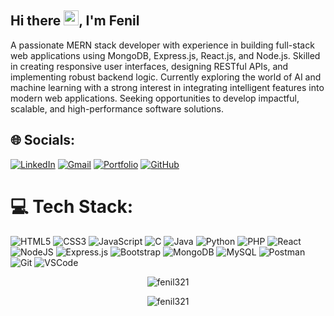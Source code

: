 ## Hi there <img src="https://media.giphy.com/media/hvRJCLFzcasrR4ia7z/giphy.gif" width="24px" height="24px">, I'm Fenil

A passionate MERN stack developer with experience in building full-stack web applications using MongoDB, Express.js, React.js, and Node.js. Skilled in creating responsive user interfaces, designing RESTful APIs, and implementing robust backend logic. Currently exploring the world of AI and machine learning with a strong interest in integrating intelligent features into modern web applications. Seeking opportunities to develop impactful, scalable, and high-performance software solutions.


## 🌐 Socials:
[![LinkedIn](https://custom-icon-badges.demolab.com/badge/LinkedIn-0A66C2?logo=linkedin-white&logoColor=fff&style=for-the-badge)](https://www.linkedin.com/in/fenil-parmar-90471524a) 
[![Gmail](https://img.shields.io/badge/Gmail-DB4437?style=for-the-badge&logo=gmail&logoColor=white)](mailto:fenilp1979@gmail.com) 
[![Portfolio](https://img.shields.io/badge/Portfolio-FF004F?style=for-the-badge&logo=Google-chrome&logoColor=white)](https://fenil-parmar-portfolio.vercel.app/)
[![GitHub](https://img.shields.io/badge/GitHub-181717?style=for-the-badge&logo=github&logoColor=white)](https://github.com/fenil321)

# 💻 Tech Stack:
![HTML5](https://img.shields.io/badge/html5-%23E34F26.svg?style=for-the-badge&logo=html5&logoColor=white) 
![CSS3](https://img.shields.io/badge/css3-%231572B6.svg?style=for-the-badge&logo=css3&logoColor=white)
![JavaScript](https://img.shields.io/badge/javascript-%23323330.svg?style=for-the-badge&logo=javascript&logoColor=%23F7DF1E) 
![C](https://img.shields.io/badge/c-%2300599C.svg?style=for-the-badge&logo=c&logoColor=white) 
![Java](https://img.shields.io/badge/java-%23ED8B00.svg?style=for-the-badge&logo=openjdk&logoColor=white) 
![Python](https://img.shields.io/badge/python-3670A0?style=for-the-badge&logo=python&logoColor=ffdd54) 
![PHP](https://img.shields.io/badge/php-%23777BB4.svg?style=for-the-badge&logo=php&logoColor=white) 
![React](https://img.shields.io/badge/react-%2320232a.svg?style=for-the-badge&logo=react&logoColor=%2361DAFB)
![NodeJS](https://img.shields.io/badge/node.js-6DA55F?style=for-the-badge&logo=node.js&logoColor=white)
![Express.js](https://img.shields.io/badge/express.js-%23404d59.svg?style=for-the-badge&logo=express&logoColor=%2361DAFB) 
![Bootstrap](https://img.shields.io/badge/bootstrap-%238511FA.svg?style=for-the-badge&logo=bootstrap&logoColor=white) 
![MongoDB](https://img.shields.io/badge/MongoDB-%234ea94b.svg?style=for-the-badge&logo=mongodb&logoColor=white) 
![MySQL](https://img.shields.io/badge/mysql-4479A1.svg?style=for-the-badge&logo=mysql&logoColor=white) 
![Postman](https://img.shields.io/badge/Postman-FF6C37?style=for-the-badge&logo=postman&logoColor=white) 
![Git](https://img.shields.io/badge/git-%23F05033.svg?style=for-the-badge&logo=git&logoColor=white) 
![VSCode](https://img.shields.io/badge/VSCode-0078D4?style=for-the-badge&logo=visual-studio-code&logoColor=white)

<p align="center"><img align="center" src="https://github-readme-stats.vercel.app/api/top-langs/?username=fenil321&hide_border=false&include_all_commits=true&count_private=false&layout=compact" alt="fenil321"/></p>

<p align="center"> <img src="https://komarev.com/ghpvc/?username=fenil321&label=Profile%20views&color=0e75b6&style=flat" alt="fenil321" /> </p>


